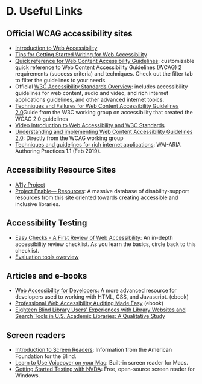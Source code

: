# D. Useful Links

## Official WCAG accessibility sites

* [Introduction to Web Accessibility](https://www.w3.org/WAI/fundamentals/accessibility-intro/)
* [Tips for Getting Started Writing for Web Accessibility](https://www.w3.org/WAI/tips/writing/)
* [Quick reference for Web Content Accessibility Guidelines](https://www.w3.org/WAI/WCAG22/quickref/?versions=2.2): customizable quick reference to Web Content Accessibility Guidelines (WCAG) 2 requirements (success criteria) and techniques. Check out the filter tab to filter the guidelines to your needs.
* Official [W3C Accessibility Standards Overview](https://www.w3.org/WAI/standards-guidelines/): includes accessibility guidelines for web content, audio and video, and rich internet applications guidelines, and other advanced internet topics.
* [Techniques and Failures for Web Content Accessibility Guidelines 2.0](https://www.w3.org/TR/WCAG20-TECHS/)Guide from the W3C working group on accessibility that created the WCAG 2.0 guidelines
* [Video Introduction to Web Accessibility and W3C Standards](https://www.w3.org/WAI/videos/standards-and-benefits)
* [Understanding and implementing Web Content Accessibility Guidelines 2.0](https://www.w3.org/TR/UNDERSTANDING-WCAG20/): Directly from the WCAG working group
* [Techniques and guidelines for rich internet applications](https://www.w3.org/TR/wai-aria-practices/): WAI-ARIA Authoring Practices 1.1 (Feb 2019).

## Accessibility Resource Sites

* [A11y Project](https://www.a11yproject.com/)
* [Project Enable— Resources](https://projectenable.syr.edu/Disability-Type-Resources): A massive database of disability-support resources from this site oriented towards creating accessible and inclusive libraries.

## Accessibility Testing

* [Easy Checks - A First Review of Web Accessibility](https://www.w3.org/WAI/test-evaluate/preliminary/):  An in-depth accessibility review checklist. As you learn the basics, circle back to this checklist.
* [Evaluation tools overview](https://www.w3.org/WAI/test-evaluate/tools/)

## **Articles and e-books**

* [Web Accessibility for Developers](https://pressbooks.library.ryerson.ca/wafd/): A more advanced resource for developers used to working with HTML, CSS, and Javascript. (ebook)
* [Professional Web Accessibility Auditing Made Easy](https://pressbooks.library.ryerson.ca/pwaa/) (ebook)
* [Eighteen Blind Library Users’ Experiences with Library Websites and Search Tools in U.S. Academic Libraries: A Qualitative Study](https://crl.acrl.org/index.php/crl/article/view/16947/19428)

## Screen readers

* [Introduction to Screen Readers](https://www.afb.org/blindness-and-low-vision/using-technology/assistive-technology-products/screen-readers): Information from the American Foundation for the Blind.
* [Learn to Use Voiceover on your Mac](https://dequeuniversity.com/tips/learn-voiceover): Built-in screen reader for Macs.
* [Getting Started Testing with NVDA](https://accessibility.huit.harvard.edu/nvda): Free, open-source screen reader for Windows.





